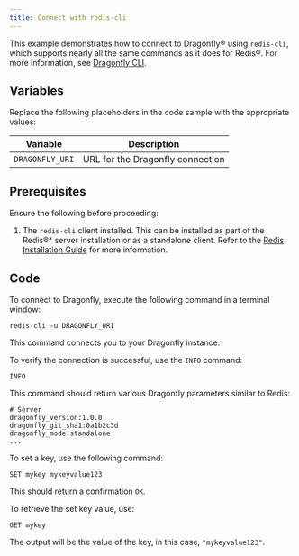 ```yaml
---
title: Connect with redis-cli
---
```


This example demonstrates how to connect to Dragonfly® using
`redis-cli`, which supports nearly all the same commands as it does for
Redis®. For more information, see [Dragonfly
CLI](https://www.dragonflydb.io/docs/development/cli).

## Variables

Replace the following placeholders in the code sample with the
appropriate values:

 | Variable        | Description                      |
 | --------------- | -------------------------------- |
 | `DRAGONFLY_URI` | URL for the Dragonfly connection |

## Prerequisites

Ensure the following before proceeding:

1.  The `redis-cli` client installed. This can be installed as part of
    the Redis®* server installation or as a standalone client. Refer to
    the [Redis Installation
    Guide](https://redis.io/docs/getting-started/tutorial/) for more
    information.

## Code

To connect to Dragonfly, execute the following command in a terminal
window:

```
redis-cli -u DRAGONFLY_URI
```

This command connects you to your Dragonfly instance.

To verify the connection is successful, use the `INFO` command:

```
INFO
```

This command should return various Dragonfly parameters similar to
Redis:

```text
# Server
dragonfly_version:1.0.0
dragonfly_git_sha1:0a1b2c3d
dragonfly_mode:standalone
...
```

To set a key, use the following command:

```
SET mykey mykeyvalue123
```

This should return a confirmation `OK`.

To retrieve the set key value, use:

```
GET mykey
```

The output will be the value of the key, in this case,
`"mykeyvalue123"`.
